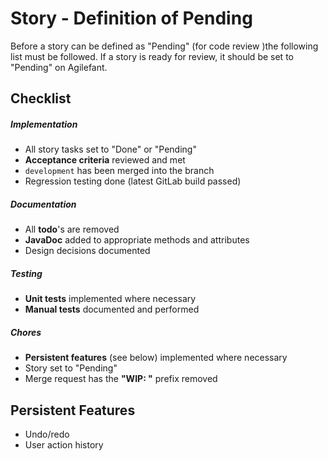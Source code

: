 # Story - Definition of Pending
Before a story can be defined as "Pending" (for code review )the following list must be followed. 
If a story is ready for review, it should be set to "Pending" on Agilefant.
  
## Checklist

##### Implementation
- All story tasks set to "Done" or "Pending"
- **Acceptance criteria** reviewed and met
- `development` has been merged into the branch
- Regression testing done (latest GitLab build passed)

##### Documentation
- All **todo**'s are removed
- **JavaDoc** added to appropriate methods and attributes
- Design decisions documented

##### Testing
- **Unit tests** implemented where necessary
- **Manual tests** documented and performed

##### Chores
- **Persistent features** (see below) implemented where necessary
- Story set to "Pending"
- Merge request has the **"WIP: "** prefix removed


## Persistent Features

* Undo/redo
* User action history
